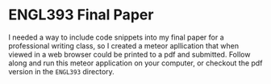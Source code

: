 # ENGL393 Final Paper

I needed a way to include code snippets into my final paper for a professional writing class, so I created a meteor apllication that when viewed in a web browser could be printed to a pdf and submitted. Follow along and run this meteor application on your computer, or checkout the pdf version in the `ENGL393` directory.
